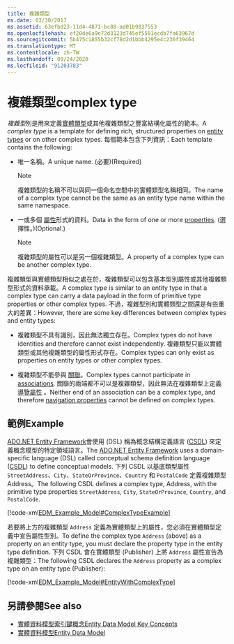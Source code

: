 ```yaml
---
title: 複雜類型
ms.date: 03/30/2017
ms.assetid: 63efbd23-11d4-4871-bc88-ad01b9837553
ms.openlocfilehash: ef20de6a9e72d3123d745ef5501ecdb7fa63967d
ms.sourcegitcommit: 5b475c1855b32cf78d2d1bbb4295e4c236f39464
ms.translationtype: MT
ms.contentlocale: zh-TW
ms.lasthandoff: 09/24/2020
ms.locfileid: "91203783"
---
```

# <a name="complex-type"></a><span data-ttu-id="b8fde-102">複雜類型</span><span class="sxs-lookup"><span data-stu-id="b8fde-102">complex type</span></span>

<span data-ttu-id="b8fde-103">*複雜型*別是用來定義[實體類型](entity-type.md)或其他複雜類型之豐富結構化屬性的範本。</span><span class="sxs-lookup"><span data-stu-id="b8fde-103">A *complex type* is a template for defining rich, structured properties on [entity types](entity-type.md) or on other complex types.</span></span> <span data-ttu-id="b8fde-104">每個範本包含下列資訊：</span><span class="sxs-lookup"><span data-stu-id="b8fde-104">Each template contains the following:</span></span>  
  
- <span data-ttu-id="b8fde-105">唯一名稱。</span><span class="sxs-lookup"><span data-stu-id="b8fde-105">A unique name.</span></span> <span data-ttu-id="b8fde-106">(必要)</span><span class="sxs-lookup"><span data-stu-id="b8fde-106">(Required)</span></span>  
  
    > [!NOTE]
    > <span data-ttu-id="b8fde-107">複雜類型的名稱不可以與同一個命名空間中的實體類型名稱相同。</span><span class="sxs-lookup"><span data-stu-id="b8fde-107">The name of a complex type cannot be the same as an entity type name within the same namespace.</span></span>  
  
- <span data-ttu-id="b8fde-108">一或多個 [屬性](property.md)形式的資料。</span><span class="sxs-lookup"><span data-stu-id="b8fde-108">Data in the form of one or more [properties](property.md).</span></span> <span data-ttu-id="b8fde-109">(選擇性。)</span><span class="sxs-lookup"><span data-stu-id="b8fde-109">(Optional.)</span></span>  
  
    > [!NOTE]
    > <span data-ttu-id="b8fde-110">複雜類型的屬性可以是另一個複雜類型。</span><span class="sxs-lookup"><span data-stu-id="b8fde-110">A property of a complex type can be another complex type.</span></span>  
  
 <span data-ttu-id="b8fde-111">複雜類型與實體類型相似之處在於，複雜類型可以包含基本型別屬性或其他複雜類型形式的資料承載。</span><span class="sxs-lookup"><span data-stu-id="b8fde-111">A complex type is similar to an entity type in that a complex type can carry a data payload in the form of primitive type properties or other complex types.</span></span> <span data-ttu-id="b8fde-112">不過，複雜型別和實體類型之間還是有些重大的差異：</span><span class="sxs-lookup"><span data-stu-id="b8fde-112">However, there are some key differences between complex types and entity types:</span></span>  
  
- <span data-ttu-id="b8fde-113">複雜類型不具有識別，因此無法獨立存在。</span><span class="sxs-lookup"><span data-stu-id="b8fde-113">Complex types do not have identities and therefore cannot exist independently.</span></span> <span data-ttu-id="b8fde-114">複雜類型只能以實體類型或其他複雜類型的屬性形式存在。</span><span class="sxs-lookup"><span data-stu-id="b8fde-114">Complex types can only exist as properties on entity types or other complex types.</span></span>  
  
- <span data-ttu-id="b8fde-115">複雜類型不能參與 [關聯](association-type.md)。</span><span class="sxs-lookup"><span data-stu-id="b8fde-115">Complex types cannot participate in [associations](association-type.md).</span></span> <span data-ttu-id="b8fde-116">關聯的兩端都不可以是複雜類型，因此無法在複雜類型上定義 [導覽屬性](navigation-property.md) 。</span><span class="sxs-lookup"><span data-stu-id="b8fde-116">Neither end of an association can be a complex type, and therefore [navigation properties](navigation-property.md) cannot be defined on complex types.</span></span>  
  
## <a name="example"></a><span data-ttu-id="b8fde-117">範例</span><span class="sxs-lookup"><span data-stu-id="b8fde-117">Example</span></span>  

 <span data-ttu-id="b8fde-118">[ADO.NET Entity Framework](./ef/index.md)會使用 (DSL) 稱為概念結構定義語言 ([CSDL](/ef/ef6/modeling/designer/advanced/edmx/csdl-spec)) 來定義概念模型的特定領域語言。</span><span class="sxs-lookup"><span data-stu-id="b8fde-118">The [ADO.NET Entity Framework](./ef/index.md) uses a domain-specific language (DSL) called conceptual schema definition language ([CSDL](/ef/ef6/modeling/designer/advanced/edmx/csdl-spec)) to define conceptual models.</span></span> <span data-ttu-id="b8fde-119">下列 CSDL 以基底類型屬性 `StreetAddress`、`City`、`StateOrProvince`、`Country` 和 `PostalCode` 定義複雜類型 Address。</span><span class="sxs-lookup"><span data-stu-id="b8fde-119">The following CSDL defines a complex type, Address, with the primitive type properties `StreetAddress`, `City`, `StateOrProvince`, `Country`, and `PostalCode`.</span></span>  
  
 [!code-xml[EDM_Example_Model#ComplexTypeExample](../../../../samples/snippets/xml/VS_Snippets_Data/edm_example_model/xml/books2.edmx#complextypeexample)]  
  
 <span data-ttu-id="b8fde-120">若要將上方的複雜類型 `Address` 定義為實體類型上的屬性，您必須在實體類型定義中宣告屬性型別。</span><span class="sxs-lookup"><span data-stu-id="b8fde-120">To define the complex type `Address` (above) as a property on an entity type, you must declare the property type in the entity type definition.</span></span> <span data-ttu-id="b8fde-121">下列 CSDL 會在實體類型 (Publisher) 上將 `Address` 屬性宣告為複雜類型：</span><span class="sxs-lookup"><span data-stu-id="b8fde-121">The following CSDL declares the `Address` property as a complex type on an entity type (Publisher):</span></span>  
  
 [!code-xml[EDM_Example_Model#EntityWithComplexType](../../../../samples/snippets/xml/VS_Snippets_Data/edm_example_model/xml/books3.edmx#entitywithcomplextype)]  
  
## <a name="see-also"></a><span data-ttu-id="b8fde-122">另請參閱</span><span class="sxs-lookup"><span data-stu-id="b8fde-122">See also</span></span>

- [<span data-ttu-id="b8fde-123">實體資料模型索引鍵概念</span><span class="sxs-lookup"><span data-stu-id="b8fde-123">Entity Data Model Key Concepts</span></span>](entity-data-model-key-concepts.md)
- [<span data-ttu-id="b8fde-124">實體資料模型</span><span class="sxs-lookup"><span data-stu-id="b8fde-124">Entity Data Model</span></span>](entity-data-model.md)
